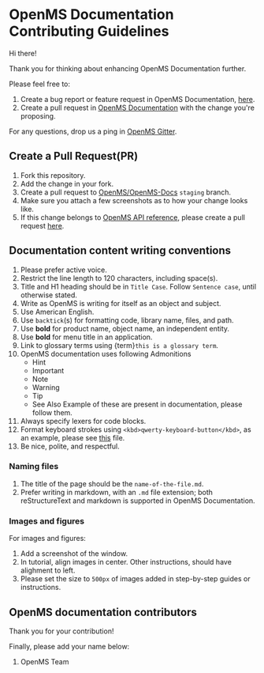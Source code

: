 OpenMS Documentation Contributing Guidelines
============================================

Hi there!

Thank you for thinking about enhancing OpenMS Documentation further.

Please feel free to:

1. Create a bug report or feature request in OpenMS Documentation, [here](https://github.com/OpenMS/OpenMS-docs/issues).
2. Create a pull request in [OpenMS Documentation](https://github.com/OpenMS/OpenMS-docs) with the change you're proposing.

For any questions, drop us a ping in [OpenMS Gitter](https://gitter.im/OpenMS/OpenMS).

## Create a Pull Request(PR)

1. Fork this repository.
2. Add the change in your fork.
3. Create a pull request to [OpenMS/OpenMS-Docs](https://github.com/OpenMS/OpenMS-docs/tree/staging) `staging` branch.
4. Make sure you attach a few screenshots as to how your change looks like.
5. If this change belongs to [OpenMS API reference](https://abibuilder.informatik.uni-tuebingen.de/archive/openms/Documentation/nightly/html/index.html),
   please create a pull request [here](https://github.com/OpenMS/OpenMS/tree/develop/doc).

## Documentation content writing conventions

1. Please prefer active voice.
2. Restrict the line length to 120 characters, including space(s).
3. Title and H1 heading should be in `Title Case`. Follow `Sentence case`, until otherwise stated.
4. Write as OpenMS is writing for itself as an object and subject.
5. Use American English.
6. Use `backtick`(s) for formatting code, library name, files, and path.
7. Use **bold** for product name, object name, an independent entity.
8. Use **bold** for menu title in an application.
9. Link to glossary terms using {term}`this is a glossary term`.
10. OpenMS documentation uses following Admonitions
    - Hint
	- Important
	- Note
	- Warning
	- Tip
	- See Also
	Example of these are present in documentation, please follow them.
11. Always specify lexers for code blocks.
12. Format keyboard strokes using `<kbd>qwerty-keyboard-button</kbd>`, as an example, please see [this](../docs/tutorials/TOPP/hotkeys-table.md) file.
13. Be nice, polite, and respectful.

### Naming files

1. The title of the page should be the `name-of-the-file.md`.
2. Prefer writing in markdown, with an `.md` file extension; both reStructureText and markdown is supported in OpenMS Documentation.

### Images and figures

For images and figures:

1. Add a screenshot of the window.
2. In tutorial, align images in center. Other instructions, should have alighment to left.
3. Please set the size to `500px` of images added in step-by-step guides or instructions.

## OpenMS documentation contributors

Thank you for your contribution!

Finally, please add your name below:

1. OpenMS Team

